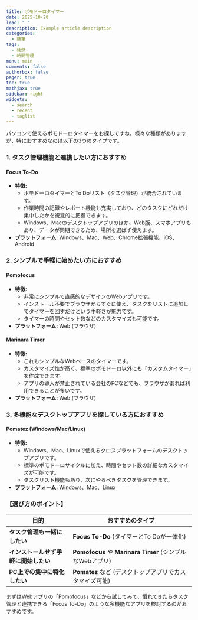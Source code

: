 ```yaml
---
title: ポモドーロタイマー
date: 2025-10-20
lead: " "
description: Example article description
categories:
  - 随筆
tags:
  - 徒然
  - 時間管理
menu: main
comments: false
authorbox: false
pager: true
toc: true
mathjax: true
sidebar: right
widgets:
  - search
  - recent
  - taglist
---
```



パソコンで使えるポモドーロタイマーをお探しですね。様々な種類がありますが、特におすすめなのは以下の3つのタイプです。

### 1. タスク管理機能と連携したい方におすすめ

#### **Focus To-Do**

- **特徴:**
    - ポモドーロタイマーとTo Doリスト（タスク管理）が統合されています。
    - 作業時間の記録やレポート機能も充実しており、どのタスクにどれだけ集中したかを視覚的に把握できます。
    - Windows、Macのデスクトップアプリのほか、Web版、スマホアプリもあり、データが同期できるため、場所を選ばず使えます。
- **プラットフォーム:** Windows、Mac、Web、Chrome拡張機能、iOS、Android

### 2. シンプルで手軽に始めたい方におすすめ

#### **Pomofocus**

- **特徴:**
    - 非常にシンプルで直感的なデザインのWebアプリです。
    - インストール不要でブラウザからすぐに使え、タスクをリストに追加してタイマーを回すだけという手軽さが魅力です。
    - タイマーの時間やセット数などのカスタマイズも可能です。
- **プラットフォーム:** Web (ブラウザ)

#### **Marinara Timer**

- **特徴:**
    - これもシンプルなWebベースのタイマーです。
    - カスタマイズ性が高く、標準のポモドーロ以外にも「カスタムタイマー」を作成できます。
    - アプリの導入が禁止されている会社のPCなどでも、ブラウザがあれば利用できることが多いです。
- **プラットフォーム:** Web (ブラウザ)

### 3. 多機能なデスクトップアプリを探している方におすすめ

#### **Pomatez (Windows/Mac/Linux)**

- **特徴:**
    - Windows、Mac、Linuxで使えるクロスプラットフォームのデスクトップアプリです。
    - 標準のポモドーロサイクルに加え、時間やセット数の詳細なカスタマイズが可能です。
    - タスクリスト機能もあり、次にやるべきタスクを管理できます。
- **プラットフォーム:** Windows、Mac、Linux

### 【選び方のポイント】

|目的|おすすめのタイプ|
|---|---|
|**タスク管理も一緒にしたい**|**Focus To-Do** (タイマーとTo Doが一体化)|
|**インストールせず手軽に開始したい**|**Pomofocus** や **Marinara Timer** (シンプルなWebアプリ)|
|**PC上での集中に特化したい**|**Pomatez** など (デスクトップアプリでカスタマイズ可能)|

まずはWebアプリの「Pomofocus」などから試してみて、慣れてきたらタスク管理と連携できる「Focus To-Do」のような多機能なアプリを検討するのがおすすめです。